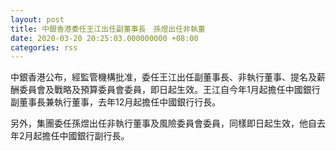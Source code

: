 ```yaml
---
layout: post
title: 中銀香港委任王江出任副董事長　孫煜出任非執董
date: 2020-03-20 20:25:03.000000000 +08:00
categories: rss
---
```


中銀香港公布，經監管機構批准，委任王江出任副董事長、非執行董事、提名及薪酬委員會及戰略及預算委員會委員，即日起生效。王江自今年1月起擔任中國銀行副董事長兼執行董事，去年12月起擔任中國銀行行長。

另外，集團委任孫煜出任非執行董事及風險委員會委員，同樣即日起生效，他自去年2月起擔任中國銀行副行長。
